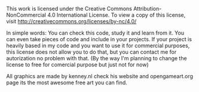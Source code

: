 This work is licensed under the Creative Commons Attribution-NonCommercial 4.0 International License. 
To view a copy of this license, visit http://creativecommons.org/licenses/by-nc/4.0/

In simple words: You can check this code, study it and learn from it. You can even take pieces of code and include in your projects.
If your project is heavily based in my code and you want to use it for commercial purposes, this license does not allow you to do
that, but you can contact me for autorization no problem with that. (By the way I'm planning to change the license to free for comercial purpose but just not for now)

All graphics are made by kenney.nl check his website and opengameart.org page its the most awesome free art you can find.
